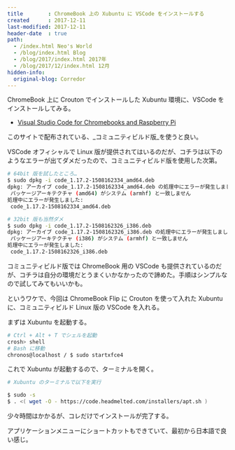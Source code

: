 ```yaml
---
title        : ChromeBook 上の Xubuntu に VSCode をインストールする
created      : 2017-12-11
last-modified: 2017-12-11
header-date  : true
path:
  - /index.html Neo's World
  - /blog/index.html Blog
  - /blog/2017/index.html 2017年
  - /blog/2017/12/index.html 12月
hidden-info:
  original-blog: Corredor
---
```


ChromeBook 上に Crouton でインストールした Xubuntu 環境に、VSCode をインストールしてみる。

- [Visual Studio Code for Chromebooks and Raspberry Pi](https://code.headmelted.com/)

このサイトで配布されている、_コミュニティビルド版_を使うと良い。

VSCode オフィシャルで Linux 版が提供されてはいるのだが、コチラは以下のようなエラーが出てダメだったので、コミュニティビルド版を使用した次第。

```bash
# 64bit 版を試したところ…
$ sudo dpkg -i code_1.17.2-1508162334_amd64.deb
dpkg: アーカイブ code_1.17.2-1508162334_amd64.deb の処理中にエラーが発生しました (--install):
 パッケージアーキテクチャ (amd64) がシステム (armhf) と一致しません
処理中にエラーが発生しました:
 code_1.17.2-1508162334_amd64.deb

# 32bit 版も当然ダメ
$ sudo dpkg -i code_1.17.2-1508162326_i386.deb
dpkg: アーカイブ code_1.17.2-1508162326_i386.deb の処理中にエラーが発生しました (--install):
 パッケージアーキテクチャ (i386) がシステム (armhf) と一致しません
処理中にエラーが発生しました:
 code_1.17.2-1508162326_i386.deb
```

コミュニティビルド版では ChromeBook 用の VSCode も提供されているのだが、コチラは自分の環境だとうまくいかなかったので諦めた。手順はシンプルなので試してみてもいいかも。

というワケで、今回は ChromeBook Flip に Crouton を使って入れた Xubuntu に、コミュニティビルド Linux 版の VSCode を入れる。

まずは Xubuntu を起動する。

```bash
# Ctrl + Alt + T でシェルを起動
crosh> shell
# Bash に移動
chronos@localhost / $ sudo startxfce4
```

これで Xubuntu が起動するので、ターミナルを開く。

```bash
# Xubuntu のターミナルで以下を実行

$ sudo -s
$ . <( wget -O - https://code.headmelted.com/installers/apt.sh )
```

少々時間はかかるが、コレだけでインストールが完了する。

アプリケーションメニューにショートカットもできていて、最初から日本語で良い感じ。

